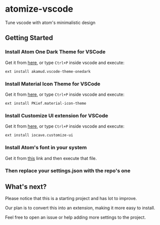 # atomize-vscode
Tune vscode with atom's minimalistic design

## Getting Started

### Install Atom One Dark Theme for VSCode

Get it from [here](https://marketplace.visualstudio.com/items?itemName=akamud.vscode-theme-onedark), or type `Ctrl+P` inside vscode and execute:

```
ext install akamud.vscode-theme-onedark
```

### Install Material Icon Theme for VSCode

Get it from [here](https://marketplace.visualstudio.com/items?itemName=PKief.material-icon-theme), or type `Ctrl+P` inside vscode and execute:

```
ext install PKief.material-icon-theme
```

### Install Customize UI extension for VSCode

Get it from [here](https://marketplace.visualstudio.com/items?itemName=iocave.customize-ui), or type `Ctrl+P` inside vscode and execute:

```
ext install iocave.customize-ui
```

### Install Atom's font in your system

Get it from [this](https://nodnod.net/posts/inconsolata-dz/) link and then execute that file.

### Then replace your settings.json with the repo's one

## What's next?

Please notice that this is a starting project and has lot to improve. 

Our plan is to convert this into an extension, making it more easy to install. 

Feel free to open an issue or help adding more settings to the project.
